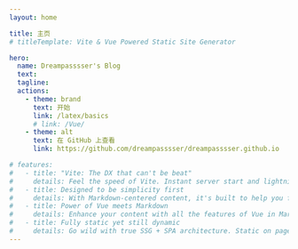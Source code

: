 ```yaml
---
layout: home

title: 主页
# titleTemplate: Vite & Vue Powered Static Site Generator

hero:
  name: Dreampasssser's Blog
  text:
  tagline:
  actions:
    - theme: brand
      text: 开始
      link: /latex/basics
      # link: /Vue/
    - theme: alt
      text: 在 GitHub 上查看
      link: https://github.com/dreampasssser/dreampasssser.github.io

# features:
#   - title: "Vite: The DX that can't be beat"
#     details: Feel the speed of Vite. Instant server start and lightning fast HMR that stays fast regardless of the app size.
#   - title: Designed to be simplicity first
#     details: With Markdown-centered content, it's built to help you focus on writing and deployed with minimum configuration.
#   - title: Power of Vue meets Markdown
#     details: Enhance your content with all the features of Vue in Markdown, while being able to customize your site with Vue.
#   - title: Fully static yet still dynamic
#     details: Go wild with true SSG + SPA architecture. Static on page load, but engage users with 100% interactivity from there.
---
```

